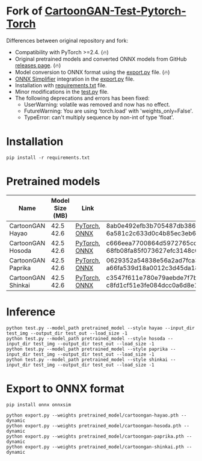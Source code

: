 # Fork of [CartoonGAN-Test-Pytorch-Torch](https://github.com/Yijunmaverick/CartoonGAN-Test-Pytorch-Torch)

Differences between original repository and fork:

* Compatibility with PyTorch >=2.4. (🔥)
* Original pretrained models and converted ONNX models from GitHub [releases page](https://github.com/clibdev/CartoonGAN-Test-Pytorch-Torch/releases). (🔥)
* Model conversion to ONNX format using the [export.py](export.py) file. (🔥)
* [ONNX Simplifier](https://github.com/daquexian/onnx-simplifier) integration in the [export.py](export.py) file.
* Installation with [requirements.txt](requirements.txt) file.
* Minor modifications in the [test.py](test.py) file.
* The following deprecations and errors has been fixed:
  * UserWarning: volatile was removed and now has no effect.
  * FutureWarning: You are using 'torch.load' with 'weights_only=False'.
  * TypeError: can't multiply sequence by non-int of type 'float'.

# Installation

```shell
pip install -r requirements.txt
```

# Pretrained models

| Name               | Model Size (MB) | Link                                                                                                                                                                                                                                   | SHA-256                                                                                                                              |
|--------------------|-----------------|----------------------------------------------------------------------------------------------------------------------------------------------------------------------------------------------------------------------------------------|--------------------------------------------------------------------------------------------------------------------------------------|
| CartoonGAN Hayao   | 42.5<br>42.6    | [PyTorch](https://github.com/clibdev/CartoonGAN-Test-Pytorch-Torch/releases/latest/download/cartoongan-hayao.pth), [ONNX](https://github.com/clibdev/CartoonGAN-Test-Pytorch-Torch/releases/latest/download/cartoongan-hayao.onnx)     | 8ab0e492efb3b705487db38679e363dc8b1f016692913bbe100587d695a9e2b5<br>6a581c2c633d0c4b85ec3eb64dbf400220d3da62533532a4eaf5824eae4dfc1a |
| CartoonGAN Hosoda  | 42.5<br>42.6    | [PyTorch](https://github.com/clibdev/CartoonGAN-Test-Pytorch-Torch/releases/latest/download/cartoongan-hosoda.pth), [ONNX](https://github.com/clibdev/CartoonGAN-Test-Pytorch-Torch/releases/latest/download/cartoongan-hosoda.onnx)   | c666eea7700864d5972765cc43e926d900174648297bfef494006dc230fd1bf0<br>68fb08fa85f073627efc3148c0653aaf60ca86ba172a7c5586bd271dad47f422 |
| CartoonGAN Paprika | 42.5<br>42.6    | [PyTorch](https://github.com/clibdev/CartoonGAN-Test-Pytorch-Torch/releases/latest/download/cartoongan-paprika.pth), [ONNX](https://github.com/clibdev/CartoonGAN-Test-Pytorch-Torch/releases/latest/download/cartoongan-paprika.onnx) | 0629352a54838e56a2ad7fca3e6e51e6889d4338c37469f9ddb43e5929ef9475<br>a66fa539d18a0012c3d45da186e35d07ee9e6923b8519bc48877756b2a5c4ba6 |
| CartoonGAN Shinkai | 42.5<br>42.6    | [PyTorch](https://github.com/clibdev/CartoonGAN-Test-Pytorch-Torch/releases/latest/download/cartoongan-shinkai.pth), [ONNX](https://github.com/clibdev/CartoonGAN-Test-Pytorch-Torch/releases/latest/download/cartoongan-shinkai.onnx) | c3547f611e780e79aebde7f7bc2b6c278555d701620f125583d666351044c486<br>c8fd1cf51e3fe084dcc0a6d8e14b25a9148a2b73f1428fd70b71ae76a64c00d2 |

# Inference

```shell
python test.py --model_path pretrained_model --style hayao --input_dir test_img --output_dir test_out --load_size -1
python test.py --model_path pretrained_model --style hosoda --input_dir test_img --output_dir test_out --load_size -1
python test.py --model_path pretrained_model --style paprika --input_dir test_img --output_dir test_out --load_size -1
python test.py --model_path pretrained_model --style shinkai --input_dir test_img --output_dir test_out --load_size -1
```

# Export to ONNX format

```shell
pip install onnx onnxsim
```
```shell
python export.py --weights pretrained_model/cartoongan-hayao.pth --dynamic
python export.py --weights pretrained_model/cartoongan-hosoda.pth --dynamic
python export.py --weights pretrained_model/cartoongan-paprika.pth --dynamic
python export.py --weights pretrained_model/cartoongan-shinkai.pth --dynamic
```
